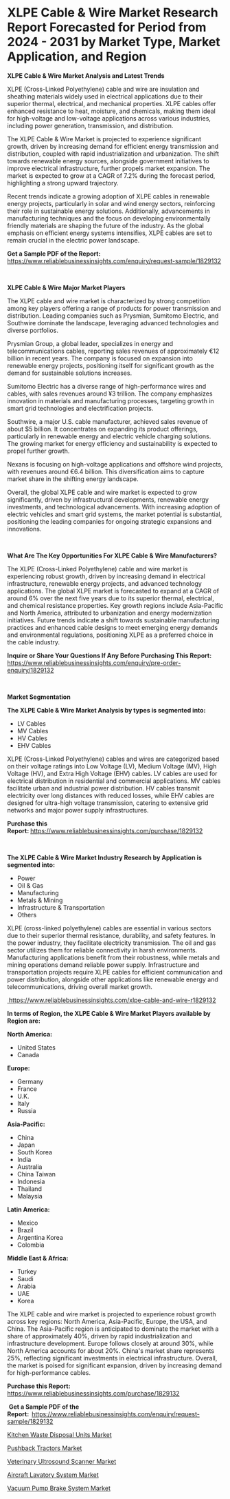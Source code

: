 <p><h1>XLPE Cable & Wire Market Research Report Forecasted for Period from 2024 -  2031 by Market Type, Market Application, and Region</h1></p><p><strong>XLPE Cable & Wire Market Analysis and Latest Trends</strong></p>
<p><p>XLPE (Cross-Linked Polyethylene) cable and wire are insulation and sheathing materials widely used in electrical applications due to their superior thermal, electrical, and mechanical properties. XLPE cables offer enhanced resistance to heat, moisture, and chemicals, making them ideal for high-voltage and low-voltage applications across various industries, including power generation, transmission, and distribution.</p><p>The XLPE Cable & Wire Market is projected to experience significant growth, driven by increasing demand for efficient energy transmission and distribution, coupled with rapid industrialization and urbanization. The shift towards renewable energy sources, alongside government initiatives to improve electrical infrastructure, further propels market expansion. The market is expected to grow at a CAGR of 7.2% during the forecast period, highlighting a strong upward trajectory.</p><p>Recent trends indicate a growing adoption of XLPE cables in renewable energy projects, particularly in solar and wind energy sectors, reinforcing their role in sustainable energy solutions. Additionally, advancements in manufacturing techniques and the focus on developing environmentally friendly materials are shaping the future of the industry. As the global emphasis on efficient energy systems intensifies, XLPE cables are set to remain crucial in the electric power landscape.</p></p>
<p><strong>Get a Sample PDF of the Report:&nbsp;</strong> <a href="https://www.reliablebusinessinsights.com/enquiry/request-sample/1829132?utm_campaign=1094&utm_medium=2&utm_source=Github&utm_content=ia&utm_term=15102024&utm_id=xlpe-cable-wire">https://www.reliablebusinessinsights.com/enquiry/request-sample/1829132</a></p>
<p>&nbsp;</p>
<p><strong>XLPE Cable & Wire Major Market Players</strong></p>
<p><p>The XLPE cable and wire market is characterized by strong competition among key players offering a range of products for power transmission and distribution. Leading companies such as Prysmian, Sumitomo Electric, and Southwire dominate the landscape, leveraging advanced technologies and diverse portfolios.</p><p>Prysmian Group, a global leader, specializes in energy and telecommunications cables, reporting sales revenues of approximately €12 billion in recent years. The company is focused on expansion into renewable energy projects, positioning itself for significant growth as the demand for sustainable solutions increases.</p><p>Sumitomo Electric has a diverse range of high-performance wires and cables, with sales revenues around ¥3 trillion. The company emphasizes innovation in materials and manufacturing processes, targeting growth in smart grid technologies and electrification projects.</p><p>Southwire, a major U.S. cable manufacturer, achieved sales revenue of about $5 billion. It concentrates on expanding its product offerings, particularly in renewable energy and electric vehicle charging solutions. The growing market for energy efficiency and sustainability is expected to propel further growth.</p><p>Nexans is focusing on high-voltage applications and offshore wind projects, with revenues around €6.4 billion. This diversification aims to capture market share in the shifting energy landscape.</p><p>Overall, the global XLPE cable and wire market is expected to grow significantly, driven by infrastructural developments, renewable energy investments, and technological advancements. With increasing adoption of electric vehicles and smart grid systems, the market potential is substantial, positioning the leading companies for ongoing strategic expansions and innovations.</p></p>
<p>&nbsp;</p>
<p><strong>What Are The Key Opportunities For XLPE Cable & Wire Manufacturers?</strong></p>
<p><p>The XLPE (Cross-Linked Polyethylene) cable and wire market is experiencing robust growth, driven by increasing demand in electrical infrastructure, renewable energy projects, and advanced technology applications. The global XLPE market is forecasted to expand at a CAGR of around 6% over the next five years due to its superior thermal, electrical, and chemical resistance properties. Key growth regions include Asia-Pacific and North America, attributed to urbanization and energy modernization initiatives. Future trends indicate a shift towards sustainable manufacturing practices and enhanced cable designs to meet emerging energy demands and environmental regulations, positioning XLPE as a preferred choice in the cable industry.</p></p>
<p><strong>Inquire or Share Your Questions If Any Before Purchasing This Report:</strong> <a href="https://www.reliablebusinessinsights.com/enquiry/pre-order-enquiry/1829132?utm_campaign=1094&utm_medium=2&utm_source=Github&utm_content=ia&utm_term=15102024&utm_id=xlpe-cable-wire">https://www.reliablebusinessinsights.com/enquiry/pre-order-enquiry/1829132</a></p>
<p>&nbsp;</p>
<p><strong>Market Segmentation</strong></p>
<p><strong>The XLPE Cable & Wire Market Analysis by types is segmented into:</strong></p>
<p><ul><li>LV Cables</li><li>MV Cables</li><li>HV Cables</li><li>EHV Cables</li></ul></p>
<p><p>XLPE (Cross-Linked Polyethylene) cables and wires are categorized based on their voltage ratings into Low Voltage (LV), Medium Voltage (MV), High Voltage (HV), and Extra High Voltage (EHV) cables. LV cables are used for electrical distribution in residential and commercial applications. MV cables facilitate urban and industrial power distribution. HV cables transmit electricity over long distances with reduced losses, while EHV cables are designed for ultra-high voltage transmission, catering to extensive grid networks and major power supply infrastructures.</p></p>
<p><strong>Purchase this Report:&nbsp;</strong><a href="https://www.reliablebusinessinsights.com/purchase/1829132?utm_campaign=1094&utm_medium=2&utm_source=Github&utm_content=ia&utm_term=15102024&utm_id=xlpe-cable-wire">https://www.reliablebusinessinsights.com/purchase/1829132</a></p>
<p>&nbsp;</p>
<p><strong>The XLPE Cable & Wire Market Industry Research by Application is segmented into:</strong></p>
<p><ul><li>Power</li><li>Oil & Gas</li><li>Manufacturing</li><li>Metals & Mining</li><li>Infrastructure & Transportation</li><li>Others</li></ul></p>
<p><p>XLPE (cross-linked polyethylene) cables are essential in various sectors due to their superior thermal resistance, durability, and safety features. In the power industry, they facilitate electricity transmission. The oil and gas sector utilizes them for reliable connectivity in harsh environments. Manufacturing applications benefit from their robustness, while metals and mining operations demand reliable power supply. Infrastructure and transportation projects require XLPE cables for efficient communication and power distribution, alongside other applications like renewable energy and telecommunications, driving overall market growth.</p></p>
<p><a href="https://www.reliablebusinessinsights.com/xlpe-cable-and-wire-r1829132?utm_campaign=1094&utm_medium=2&utm_source=Github&utm_content=ia&utm_term=15102024&utm_id=xlpe-cable-wire">&nbsp;https://www.reliablebusinessinsights.com/xlpe-cable-and-wire-r1829132</a></p>
<p><strong>In terms of Region, the XLPE Cable & Wire Market Players available by Region are:</strong></p>
<p>
    <p> <strong> North America: </strong>
        <ul>
            <li>United States</li>
            <li>Canada</li>
        </ul>
        </p> 
    <p> <strong> Europe: </strong>
        <ul>
            <li>Germany</li>
            <li>France</li>
            <li>U.K.</li>
            <li>Italy</li>
            <li>Russia</li>
        </ul>
        </p> 
    <p> <strong> Asia-Pacific: </strong>
        <ul>
            <li>China</li>
            <li>Japan</li>
            <li>South Korea</li>
            <li>India</li>
            <li>Australia</li>
            <li>China Taiwan</li>
            <li>Indonesia</li>
            <li>Thailand</li>
            <li>Malaysia</li>
        </ul>
        </p> 
    <p> <strong> Latin America: </strong>
        <ul>
            <li>Mexico</li>
            <li>Brazil</li>
            <li>Argentina Korea</li>
            <li>Colombia</li>
        </ul>
        </p> 
    <p> <strong> Middle East & Africa: </strong>
        <ul>
            <li>Turkey</li>
            <li>Saudi</li>
            <li>Arabia</li>
            <li>UAE</li>
            <li>Korea</li>
        </ul>
    </p>
    </p>
<p><p>The XLPE cable and wire market is projected to experience robust growth across key regions: North America, Asia-Pacific, Europe, the USA, and China. The Asia-Pacific region is anticipated to dominate the market with a share of approximately 40%, driven by rapid industrialization and infrastructure development. Europe follows closely at around 30%, while North America accounts for about 20%. China's market share represents 25%, reflecting significant investments in electrical infrastructure. Overall, the market is poised for significant expansion, driven by increasing demand for high-performance cables.</p></p>
<p><strong>Purchase this Report: </strong><a href="https://www.reliablebusinessinsights.com/purchase/1829132?utm_campaign=1094&utm_medium=2&utm_source=Github&utm_content=ia&utm_term=15102024&utm_id=xlpe-cable-wire">https://www.reliablebusinessinsights.com/purchase/1829132</a></p>
<p>&nbsp;<strong>Get a Sample PDF of the Report:&nbsp;&nbsp;</strong><a href="https://www.reliablebusinessinsights.com/enquiry/request-sample/1829132?utm_campaign=1094&utm_medium=2&utm_source=Github&utm_content=ia&utm_term=15102024&utm_id=xlpe-cable-wire">https://www.reliablebusinessinsights.com/enquiry/request-sample/1829132</a></p>
<p><strong></strong></p>
<p><p><a href="https://issuu.com/reportprime-2/docs/kitchen-waste-disposal-units-market_2fdbebe1ff32f2?utm_campaign=1094&utm_medium=2&utm_source=Github&utm_content=ia&utm_term=15102024&utm_id=xlpe-cable-wire">Kitchen Waste Disposal Units Market</a></p><p><a href="https://issuu.com/reportprime-2/docs/pushback-tractors-market-size-2030._514ecffb602a2f?utm_campaign=1094&utm_medium=2&utm_source=Github&utm_content=ia&utm_term=15102024&utm_id=xlpe-cable-wire">Pushback Tractors Market</a></p><p><a href="https://github.com/NathanColeman327/Market-Research-Report-List-1/blob/main/veterinary-ultrosound-scanner-market.md?utm_campaign=1094&utm_medium=2&utm_source=Github&utm_content=ia&utm_term=15102024&utm_id=xlpe-cable-wire">Veterinary Ultrosound Scanner Market</a></p><p><a href="https://www.linkedin.com/pulse/aircraft-lavatory-system-market-global-insights-sales-trends-ierxc?utm_campaign=1094&utm_medium=2&utm_source=Github&utm_content=ia&utm_term=15102024&utm_id=xlpe-cable-wire">Aircraft Lavatory System Market</a></p><p><a href="https://www.linkedin.com/pulse/exploring-vacuum-pump-brake-system-market-dynamics-revenue-pvurc?utm_campaign=1094&utm_medium=2&utm_source=Github&utm_content=ia&utm_term=15102024&utm_id=xlpe-cable-wire">Vacuum Pump Brake System Market</a></p></p>